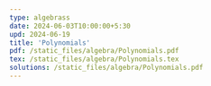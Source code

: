 ```yaml
---
type: algebrass
date: 2024-06-03T10:00:00+5:30
upd: 2024-06-19
title: 'Polynomials'
pdf: /static_files/algebra/Polynomials.pdf
tex: /static_files/algebra/Polynomials.tex
solutions: /static_files/algebra/Polynomials.pdf
---
```

